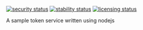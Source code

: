 
[![security status](https://qa.meterian.io/badge/pb/aeb091c8-b11c-4071-8540-3e1480e8c920/security)](https://qa.meterian.io/projects/?pid=aeb091c8-b11c-4071-8540-3e1480e8c920) [![stability status](https://qa.meterian.io/badge/pb/aeb091c8-b11c-4071-8540-3e1480e8c920/stability)](https://qa.meterian.io/projects/?pid=aeb091c8-b11c-4071-8540-3e1480e8c920) [![licensing status](https://qa.meterian.io/badge/pb/aeb091c8-b11c-4071-8540-3e1480e8c920/licensing)](https://qa.meterian.io/projects/?pid=aeb091c8-b11c-4071-8540-3e1480e8c920)

A sample token service written using nodejs
